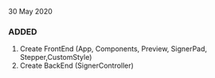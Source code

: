 30 May 2020
### ADDED
  1. Create FrontEnd (App, Components, Preview, SignerPad, Stepper,CustomStyle)
  2. Create BackEnd (SignerController)
